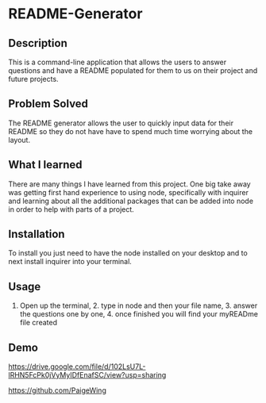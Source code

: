 # README-Generator

## Description

This is a command-line application that allows the users to answer questions and have a README populated for them to us on their project and future projects.


## Problem Solved

The README generator allows the user to quickly input data for their README so they do not have have to spend much time worrying about the layout.

## What I learned

There are many things I have learned from this project. One big take away was getting first hand experience to using node, specifically with inquirer and learning about all the additional packages that can be added into node in order to help with parts of a project.

## Installation

To install you just need to have the node installed on your desktop and to next install inquirer into your terminal.

## Usage

1. Open up the terminal, 2. type in node and then your file name, 3. answer the questions one by one, 4. once finished you will find your myREADme file created

## Demo

https://drive.google.com/file/d/102LsU7L-lRHN5FcPk0jVyMyIDfEnafSC/view?usp=sharing

https://github.com/PaigeWing
